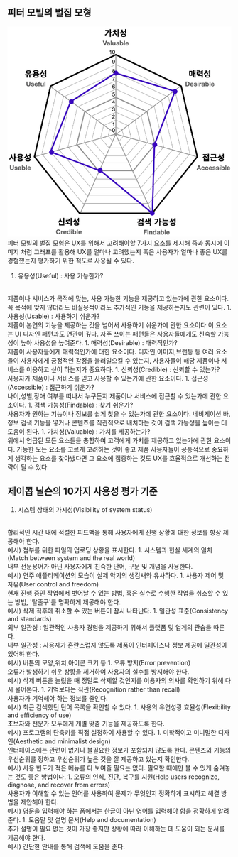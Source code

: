 ## 피터 모빌의 벌집 모형
![Peter Morville](./../images/ux_peter.png)
피터 모빌의 벌집 모형은 UX를 위해서 고려해야할 7가지 요소를 제시해 줌과 동시에 이미지 처럼 그래프를 활용해 UX를 얼마나 고려했는지 혹은 사용자가 얼마나 좋은 UX를 경험했는지 평가하기 위한 척도로 사용될 수 있다.

1. 유용성(Useful) : 사용 가능한가?
<br>
제품이나 서비스가 목적에 맞는, 사용 가능한 기능을 제공하고 있는가에 관한 요소이다. 꼭 목적에 맞지 않더라도 비실용적이라도 추가적인 기능을 제공하는지도 관련이 있다.
1. 사용성(Usable) : 사용하기 쉬운가?
<br>
제품이 본연의 기능을 제공하는 것을 넘어서 사용하기 쉬운가에 관한 요소이다.이 요소는 UI 디자인 패턴과도 연관이 깊다. 자주 쓰이는 패턴들은 사용자들에게도 친숙할 가능성이 높아 사용성을 높여준다.
1. 매력성(Desirable) : 매력적인가?
<br>
제품이 사용자들에게 매력적인가에 대한 요소이다. 디자인,이미지,브랜등 등 여러 요소들이 사용자에게 긍정적인 감정을 불러일으킬 수 있는지, 사용자들이 해당 제품이나 서비스를 이용하고 싶어 하는지가 중요하다.
1. 신뢰성(Credible) : 신뢰할 수 있는가?
<br>
사용자가 제품이나 서비스를 믿고 사용할 수 있는가에 관한 요소이다.
1. 접근성(Accessible) : 접근하기 쉬운가?
<br>
나이,성별,장애 여부를 떠나서 누구든지 제품이나 서비스에 접근할 수 있는가에 관한 요소이다.
1. 검색 가능성(Findable) : 찾기 쉬운가?
<br>
사용자가 원하는 기능이나 정보를 쉽게 찾을 수 있는가에 관한 요소이다. 네비게이션 바, 정보 검색 기능을 넣거나 콘텐츠를 직관적으로 배치하는 것이 검색 가능성을 높이는 데 도움이 된다.
1. 가치성(Valuable) : 가치를 제공하는가?
<br>
위에서 언급된 모든 요소들을 총합하여 고객에게 가치를 제공하고 있는가에 관한 요소이다. 가능한 모든 요소를 고르게 고려하는 것이 좋고 제품 사용자들이 공통적으로 중요하게 생각하는 요소를 찾아냈다면 그 요소에 집중하는 것도 UX를 효율적으로 개선하는 전략이 될 수 있다.

## 제이콥 닐슨의 10가지 사용성 평가 기준
1. 시스템 상태의 가시성(Visibility of system status)
<br>
합리적인 시간 내에 적절한 피드백을 통해 사용자에게 진행 상황에 대한 정보를 항상 제공해야 한다.
<br>
예시) 첨부를 위한 파일의 업로딩 상황을 표시한다.
1. 시스템과 현실 세계의 일치(Match between system and the real world)
<br>
내부 전문용어가 아닌 사용자에게 친숙한 단어, 구문 및 개념을 사용한다.
<br>
예시) 연주 애플리케이션의 모습이 실제 악기의 생김새와 유사하다.
1. 사용자 제어 및 자유(User control and freedom)
<br>
현재 진행 중인 작업에서 벗어날 수 있는 방법, 혹은 실수로 수행한 작업을 취소할 수 있는 방법, '탈출구'를 명확하게 제공해야 한다.
<br>
예시) 삭제 직후에 취소할 수 있는 버튼이 잠시 나타난다.
1. 일관성 표준(Consistency and standards)
<br>
외부 일관성 : 일관적인 사용자 경험을 제공하기 위해서 플랫폼 및 업계의 관습을 따른다.
<br>
내부 일관성 : 사용자가 혼란스럽지 않도록 제품이 인터페이스나 정보 제공에 일관성이 있어햐 한다.
<br>
예시) 버튼의 모양,위치,아이콘 크기 등
1. 오류 방지(Error prevention)
<br>
오류가 발생하기 쉬운 상황을 제거하여 사용자의 실수를 방지해야 한다.
<br>
예시) 삭제 버튼을 눌렀을 때 정말로 삭제할 것인지를 이용자의 의사를 확인하기 위해 다시 물어본다.
1. 기억보다는 직관(Recognition rather than recall)
<br>
사용자가 기억해야 하는 정보를 줄인다.
<br>
예시) 최근 검색했던 단어 목록을 확인할 수 있다.
1. 사용의 유연성광 효율성(Flexibility and efficiency of use)
<br>
초보자와 전문가 모두에게 개별 맞춤 기능을 제공하도록 한다.
<br>
예시) 프로그램의 단축키를 직접 설정하여 사용할 수 있다.
1. 미학적이고 미니멀한 디자인(Aesthetic and minimalist design)
<br>
인터페이스에는 관련이 없거나 불필요한 정보가 포함되지 않도록 한다. 콘텐츠와 기능의 우선순위를 정하고 우선순위가 높은 것을 잘 제공하고 있는지 확인한다.
<br>
예시) 사용 빈도가 적은 메뉴를 다 보여줄 필요는 없다. 필요할 때에만 볼 수 있게 숨겨놓는 것도 좋은 방법이다.
1. 오류의 인식, 진단, 복구를 지원(Help users recognize, diagnose, and recover from errors)
<br>
사용자가 이해할 수 있는 언어를 사용하여 문제가 무엇인지 정확하게 표시하고 해결 방법을 제안해야 한다.
<br>
예시) 영문을 입력해야 하는 폼에서는 한글이 아닌 영어를 입력해야 함을 정확하게 알려준다.
1. 도움말 및 설명 문서(Help and documentation)
<br>
추가 설명이 필요 없는 것이 가장 좋지만 상황에 따라 이해하는 데 도움이 되는 문서를 제공해야 한다.
<br>
예시) 간단한 안내를 통해 검색에 도움을 준다.